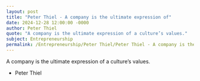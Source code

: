 ```yaml
---
layout: post
title: "Peter Thiel - A company is the ultimate expression of"
date: 2024-12-28 12:00:00 -0000
author: Peter Thiel
quote: "A company is the ultimate expression of a culture’s values."
subject: Entrepreneurship
permalink: /Entrepreneurship/Peter Thiel/Peter Thiel - A company is the ultimate expression of
---
```


A company is the ultimate expression of a culture’s values.

- Peter Thiel
